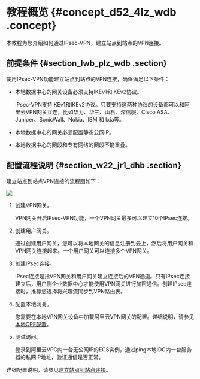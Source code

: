 # 教程概览 {#concept_d52_4lz_wdb .concept}

本教程为您介绍如何通过IPsec-VPN，建立站点到站点的VPN连接。

## 前提条件 {#section_lwb_plz_wdb .section}

使用IPsec-VPN功能建立站点到站点的VPN连接，确保满足以下条件：

-   本地数据中心的网关设备必须支持IKEv1和IKEv2协议。

    IPsec-VPN支持IKEv1和IKEv2协议。只要支持这两种协议的设备都可以和阿里云VPN网关互连，比如华为、华三、山石、深信服、Cisco ASA、Juniper、SonicWall、Nokia、IBM 和 Ixia等。

-   本地数据中心的网关必须配置静态公网IP。
-   本地数据中心的网段和专有网络的网段不能重叠。

## 配置流程说明 {#section_w22_jr1_dhb .section}

建立站点到站点VPN连接的流程图如下：

![](http://static-aliyun-doc.oss-cn-hangzhou.aliyuncs.com/assets/img/13350/155712887240525_zh-CN.png)

1.  创建VPN网关。

    VPN网关开启IPsec-VPN功能，一个VPN网关最多可以建立10个IPsec连接。

2.  创建用户网关。

    通过创建用户网关，您可以将本地网关的信息注册到云上，然后将用户网关和VPN网关连接起来。一个用户网关可以连接多个VPN网关。

3.  创建IPsec连接。

    IPsec连接是指VPN网关和用户网关建立连接后的VPN通道。只有IPsec连接建立后，用户侧企业数据中心才能使用VPN网关进行加密通信。创建IPsec连接时，推荐您选择将兴趣流同步到VPN路由表。

4.  配置本地网关。

    您需要在本地VPN网关设备中加载阿里云VPN网关的配置。详细说明，请参见[本地CPE配置](../../../../cn.zh-CN/用户指南/配置IPsec-VPN/本地网关配置/华为防火墙配置.md#)。

5.  测试访问。

    登录到阿里云VPC内一台无公网IP的ECS实例，通过ping本地IDC内一台服务器的私网IP地址，验证通信是否正常。


详细配置说明，请参见[建立站点到站点连接](cn.zh-CN/IPsec-VPN入门/建立站点到站点连接.md#)。

